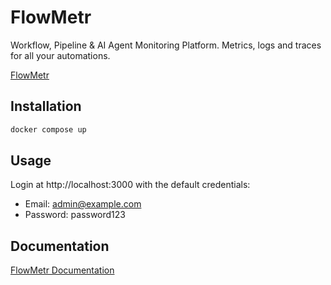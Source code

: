 # FlowMetr
Workflow, Pipeline &amp; AI Agent Monitoring Platform. Metrics, logs and traces for all your automations.

[FlowMetr](https://FlowMetr.com)

## Installation

```bash
docker compose up
```

## Usage

Login at http://localhost:3000 with the default credentials:

- Email: admin@example.com
- Password: password123

## Documentation

[FlowMetr Documentation](https://docs.flowmetr.com)


